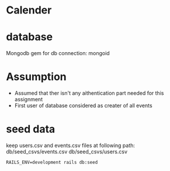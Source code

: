 # Calender

# database 
Mongodb
gem for db connection: mongoid

# Assumption
* Assumed that ther isn't any aithentication part needed for this assignment
* First user of database considered as creater of all events

# seed data
keep users.csv and events.csv files at following path:
db/seed_csvs/events.csv
db/seed_csvs/users.csv

```RAILS_ENV=development rails db:seed```


